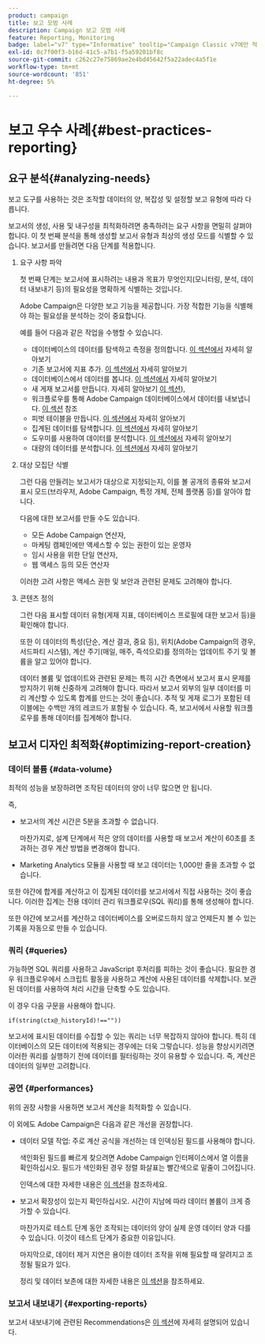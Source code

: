 ```yaml
---
product: campaign
title: 보고 모범 사례
description: Campaign 보고 모범 사례
feature: Reporting, Monitoring
badge: label="v7" type="Informative" tooltip="Campaign Classic v7에만 적용"
exl-id: 0c7f00f3-b16d-41c5-a7b1-f5a59201bf8c
source-git-commit: c262c27e75869ae2e4bd45642f5a22adec4a5f1e
workflow-type: tm+mt
source-wordcount: '851'
ht-degree: 5%

---
```


# 보고 우수 사례{#best-practices-reporting}



## 요구 분석{#analyzing-needs}

보고 도구를 사용하는 것은 조작할 데이터의 양, 복잡성 및 설정할 보고 유형에 따라 다릅니다.

보고서의 생성, 사용 및 내구성을 최적화하려면 충족하려는 요구 사항을 면밀히 살펴야 합니다. 이 첫 번째 분석을 통해 생성할 보고서 유형과 최상의 생성 모드를 식별할 수 있습니다. 보고서를 만들려면 다음 단계를 적용합니다.

1. 요구 사항 파악

   첫 번째 단계는 보고서에 표시하려는 내용과 목표가 무엇인지(모니터링, 분석, 데이터 내보내기 등)의 필요성을 명확하게 식별하는 것입니다.

   Adobe Campaign은 다양한 보고 기능을 제공합니다. 가장 적합한 기능을 식별해야 하는 필요성을 분석하는 것이 중요합니다.

   예를 들어 다음과 같은 작업을 수행할 수 있습니다.

   * 데이터베이스의 데이터를 탐색하고 측정을 정의합니다. [이 섹션에서](../../reporting/using/ac-cubes.md) 자세히 알아보기
   * 기존 보고서에 지표 추가. [이 섹션에서](../../reporting/using/about-reports-creation-in-campaign.md) 자세히 알아보기
   * 데이터베이스에서 데이터를 봅니다. [이 섹션에서](../../reporting/using/about-descriptive-analysis.md) 자세히 알아보기
   * 새 게재 보고서를 만듭니다. 자세히 알아보기 [이 섹션](../../reporting/using/about-reports-creation-in-campaign.md)),
   * 워크플로우를 통해 Adobe Campaign 데이터베이스에서 데이터를 내보냅니다. [이 섹션](../../workflow/using/about-workflows.md) 참조
   * 피벗 테이블을 만듭니다. [이 섹션에서](../../reporting/using/creating-a-table.md#creating-a-breakdown-or-pivot-table) 자세히 알아보기
   * 집계된 데이터를 탐색합니다. [이 섹션에서](../../reporting/using/ac-cubes.md) 자세히 알아보기
   * 도우미를 사용하여 데이터를 분석합니다. [이 섹션에서](../../reporting/using/about-descriptive-analysis.md) 자세히 알아보기
   * 대량의 데이터를 분석합니다. [이 섹션에서](../../reporting/using/about-reports-creation-in-campaign.md) 자세히 알아보기

1. 대상 모집단 식별

   그런 다음 만들려는 보고서가 대상으로 지정되는지, 이를 볼 공개의 종류와 보고서 표시 모드(브라우저, Adobe Campaign, 특정 개체, 전체 플랫폼 등)를 알아야 합니다.

   다음에 대한 보고서를 만들 수도 있습니다.

   * 모든 Adobe Campaign 연산자,
   * 마케팅 캠페인에만 액세스할 수 있는 권한이 있는 운영자
   * 임시 사용을 위한 단일 연산자,
   * 웹 액세스 등의 모든 연산자

   이러한 고려 사항은 액세스 권한 및 보안과 관련된 문제도 고려해야 합니다.

1. 콘텐츠 정의

   그런 다음 표시할 데이터 유형(게재 지표, 데이터베이스 프로필에 대한 보고서 등)을 확인해야 합니다.

   또한 이 데이터의 특성(단순, 계산 결과, 중요 등), 위치(Adobe Campaign의 경우, 서드파티 시스템), 계산 주기(매일, 매주, 즉석으로)를 정의하는 업데이트 주기 및 볼륨을 알고 있어야 합니다.

   데이터 볼륨 및 업데이트와 관련된 문제는 특히 시간 측면에서 보고서 표시 문제를 방지하기 위해 신중하게 고려해야 합니다. 따라서 보고서 외부의 일부 데이터를 미리 계산할 수 있도록 합계를 만드는 것이 좋습니다. 추적 및 게재 로그가 포함된 테이블에는 수백만 개의 레코드가 포함될 수 있습니다. 즉, 보고서에서 사용할 워크플로우를 통해 데이터를 집계해야 합니다.

## 보고서 디자인 최적화{#optimizing-report-creation}

### 데이터 볼륨 {#data-volume}

최적의 성능을 보장하려면 조작된 데이터의 양이 너무 많으면 안 됩니다.

즉,

* 보고서의 계산 시간은 5분을 초과할 수 없습니다.

  마찬가지로, 설계 단계에서 적은 양의 데이터를 사용할 때 보고서 계산이 60초를 초과하는 경우 계산 방법을 변경해야 합니다.

* Marketing Analytics 모듈을 사용할 때 보고 데이터는 1,000만 줄을 초과할 수 없습니다.

또한 야간에 합계를 계산하고 이 집계된 데이터를 보고서에서 직접 사용하는 것이 좋습니다. 이러한 집계는 전용 데이터 관리 워크플로우(SQL 쿼리)를 통해 생성해야 합니다.

또한 야간에 보고서를 계산하고 데이터베이스를 오버로드하지 않고 언제든지 볼 수 있는 기록을 자동으로 만들 수 있습니다.

### 쿼리 {#queries}

가능하면 SQL 쿼리를 사용하고 JavaScript 후처리를 피하는 것이 좋습니다. 필요한 경우 워크플로우에서 스크립트 활동을 사용하고 계산에 사용된 데이터를 삭제합니다. 보관된 데이터를 사용하여 처리 시간을 단축할 수도 있습니다.

이 경우 다음 구문을 사용해야 합니다.

```
if(string(ctx@_historyId)!==""))
```

보고서에 표시된 데이터를 수집할 수 있는 쿼리는 너무 복잡하지 않아야 합니다. 특히 데이터베이스의 모든 데이터에 적용되는 경우에는 더욱 그렇습니다. 성능을 향상시키려면 이러한 쿼리를 실행하기 전에 데이터를 필터링하는 것이 유용할 수 있습니다. 즉, 계산은 데이터의 일부만 고려합니다.

### 공연 {#performances}

위의 권장 사항을 사용하면 보고서 계산을 최적화할 수 있습니다.

이 외에도 Adobe Campaign은 다음과 같은 개선을 권장합니다.

* 데이터 모델 작업: 주로 계산 공식을 개선하는 데 인덱싱된 필드를 사용해야 합니다.

  색인화된 필드를 빠르게 찾으려면 Adobe Campaign 인터페이스에서 열 이름을 확인하십시오. 필드가 색인화된 경우 정렬 화살표는 빨간색으로 밑줄이 그어집니다.

  인덱스에 대한 자세한 내용은 [이 섹션](../../configuration/using/data-model-best-practices.md#indexes)을 참조하세요.

* 보고서 확장성이 있는지 확인하십시오. 시간이 지남에 따라 데이터 볼륨이 크게 증가할 수 있습니다.

  마찬가지로 테스트 단계 동안 조작되는 데이터의 양이 실제 운영 데이터 양과 다를 수 있습니다. 이것이 테스트 단계가 중요한 이유입니다.

  마지막으로, 데이터 제거 지연은 용이한 데이터 조작을 위해 필요할 때 알려지고 조정될 필요가 있다.

  정리 및 데이터 보존에 대한 자세한 내용은 [이 섹션](../../configuration/using/data-model-best-practices.md#data-retention)을 참조하세요.

### 보고서 내보내기 {#exporting-reports}

보고서 내보내기에 관련된 Recommendations은 [이 섹션](../../reporting/using/actions-on-reports.md#exporting-a-report)에 자세히 설명되어 있습니다.
